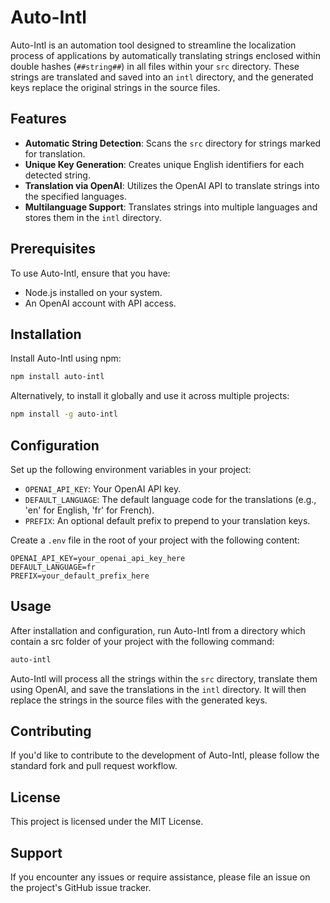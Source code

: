 # Auto-Intl

Auto-Intl is an automation tool designed to streamline the localization process of applications by automatically translating strings enclosed within double hashes (`##string##`) in all files within your `src` directory. These strings are translated and saved into an `intl` directory, and the generated keys replace the original strings in the source files.

## Features

- **Automatic String Detection**: Scans the `src` directory for strings marked for translation.
- **Unique Key Generation**: Creates unique English identifiers for each detected string.
- **Translation via OpenAI**: Utilizes the OpenAI API to translate strings into the specified languages.
- **Multilanguage Support**: Translates strings into multiple languages and stores them in the `intl` directory.

## Prerequisites

To use Auto-Intl, ensure that you have:

- Node.js installed on your system.
- An OpenAI account with API access.

## Installation

Install Auto-Intl using npm:

```sh
npm install auto-intl
```

Alternatively, to install it globally and use it across multiple projects:

```sh
npm install -g auto-intl
```

## Configuration

Set up the following environment variables in your project:

- `OPENAI_API_KEY`: Your OpenAI API key.
- `DEFAULT_LANGUAGE`: The default language code for the translations (e.g., 'en' for English, 'fr' for French).
- `PREFIX`: An optional default prefix to prepend to your translation keys.

Create a `.env` file in the root of your project with the following content:

```plaintext
OPENAI_API_KEY=your_openai_api_key_here
DEFAULT_LANGUAGE=fr
PREFIX=your_default_prefix_here
```

## Usage

After installation and configuration, run Auto-Intl from a directory which contain a src folder of your project with the following command:

``` sh
auto-intl
```



Auto-Intl will process all the strings within the `src` directory, translate them using OpenAI, and save the translations in the `intl` directory. It will then replace the strings in the source files with the generated keys.

## Contributing

If you'd like to contribute to the development of Auto-Intl, please follow the standard fork and pull request workflow.

## License

This project is licensed under the MIT License.

## Support

If you encounter any issues or require assistance, please file an issue on the project's GitHub issue tracker.